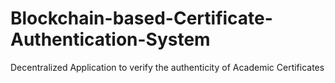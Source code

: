 # Blockchain-based-Certificate-Authentication-System
Decentralized Application to verify the authenticity of Academic Certificates
